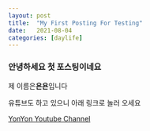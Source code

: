 ```yaml
---
layout: post
title:  "My First Posting For Testing"
date:   2021-08-04
categories: [daylife]
---
```





### 안녕하세요 첫 포스팅이네요      


제 이름은**욘욘**입니다      




유튜브도 하고 있으니 아래 링크로 놀러 오세요      



[YonYon Youtube Channel](https://www.youtube.com/channel/UCTTXYQoBOr4kWo7Wbrni8rQ)


